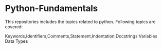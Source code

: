 # Python-Fundamentals
This repositories includes the topics related to python.
Following topics are covered:

Keywords,Identifiers,Comments,Statement,Indentation,Docstrings
Variables
Data Types
